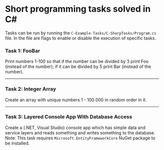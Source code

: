 # Short programming tasks solved in C#

Tasks can be run by running the `C-Example-Tasks/C-SharpTasks/Program.cs` file.
In the file are flags to enable or disable the execution of specific tasks.

### Task 1: FooBar
Print numbers 1-100 so that if the number can be divided by 3 print Foo (instead of the number); if it can be divided by 5 print Bar (instead of the number).

---

### Task 2: Integer Array
Create an array with unique numbers 1 - 100 000 in random order in it.

---

### Task 3: Layered Console App With Database Access
Create a (.NET, Visual Studio) console app which has simple data and service layers 
and reads something and writes something to the database.
Note: This task requires `Microsoft.EntityFrameworkCore` NuGet package to be installed. 
